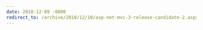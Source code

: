 ```yaml
---
date: 2010-12-09 -0800
redirect_to: /archive/2010/12/10/asp-net-mvc-3-release-candidate-2.aspx/
---
```

